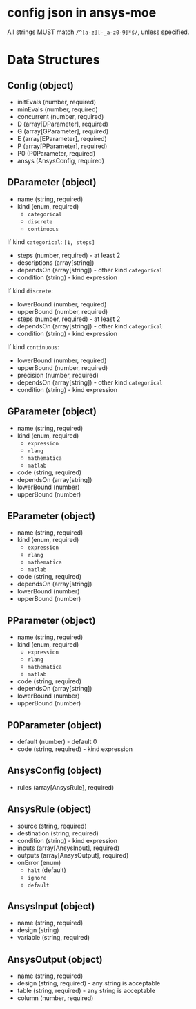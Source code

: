 # config json in ansys-moe

All strings MUST match `/^[a-z][-_a-z0-9]*$/`, unless specified.

# Data Structures

## Config (object)

- initEvals (number, required)
- minEvals (number, required)
- concurrent (number, required)
- D (array[DParameter], required)
- G (array[GParameter], required)
- E (array[EParameter], required)
- P (array[PParameter], required)
- P0 (P0Parameter, required)
- ansys (AnsysConfig, required)

## DParameter (object)

- name (string, required)
- kind (enum, required)
  - `categorical`
  - `discrete`
  - `continuous`

If kind `categorical`: `[1, steps]`
- steps (number, required) - at least 2
- descriptions (array[string])
- dependsOn (array[string]) - other kind `categorical`
- condition (string) - kind expression

If kind `discrete`:
- lowerBound (number, required)
- upperBound (number, required)
- steps (number, required) - at least 2
- dependsOn (array[string]) - other kind `categorical`
- condition (string) - kind expression

If kind `continuous`:
- lowerBound (number, required)
- upperBound (number, required)
- precision (number, required)
- dependsOn (array[string]) - other kind `categorical`
- condition (string) - kind expression

## GParameter (object)

- name (string, required)
- kind (enum, required)
  - `expression`
  - `rlang`
  - `mathematica`
  - `matlab`
- code (string, required)
- dependsOn (array[string])
- lowerBound (number)
- upperBound (number)

## EParameter (object)

- name (string, required)
- kind (enum, required)
  - `expression`
  - `rlang`
  - `mathematica`
  - `matlab`
- code (string, required)
- dependsOn (array[string])
- lowerBound (number)
- upperBound (number)

## PParameter (object)

- name (string, required)
- kind (enum, required)
  - `expression`
  - `rlang`
  - `mathematica`
  - `matlab`
- code (string, required)
- dependsOn (array[string])
- lowerBound (number)
- upperBound (number)

## P0Parameter (object)

- default (number) - default 0
- code (string, required) - kind expression

## AnsysConfig (object)

- rules (array[AnsysRule], required)

## AnsysRule (object)

- source (string, required)
- destination (string, required)
- condition (string) - kind expression
- inputs (array[AnsysInput], required)
- outputs (array[AnsysOutput], required)
- onError (enum)
  - `halt` (default)
  - `ignore`
  - `default`

## AnsysInput (object)

- name (string, required)
- design (string)
- variable (string, required)

## AnsysOutput (object)

- name (string, required)
- design (string, required) - any string is acceptable
- table (string, required) - any string is acceptable
- column (number, required)

